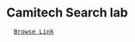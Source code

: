 # Camitech Search lab
<pre>
  <a href="https://camitechsearchlab.vercel.app/" target="_blank" >Browse Link</a>
</pre>

